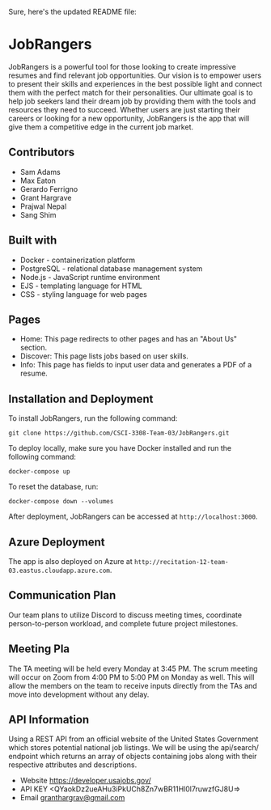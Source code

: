 Sure, here's the updated README file:

# JobRangers

JobRangers is a powerful tool for those looking to create impressive resumes and find relevant job opportunities. Our vision is to empower users to present their skills and experiences in the best possible light and connect them with the perfect match for their personalities. Our ultimate goal is to help job seekers land their dream job by providing them with the tools and resources they need to succeed. Whether users are just starting their careers or looking for a new opportunity, JobRangers is the app that will give them a competitive edge in the current job market.

## Contributors

- Sam Adams
- Max Eaton
- Gerardo Ferrigno
- Grant Hargrave
- Prajwal Nepal
- Sang Shim

## Built with

- Docker - containerization platform
- PostgreSQL - relational database management system
- Node.js - JavaScript runtime environment
- EJS - templating language for HTML
- CSS - styling language for web pages

## Pages

- Home: This page redirects to other pages and has an "About Us" section.
- Discover: This page lists jobs based on user skills.
- Info: This page has fields to input user data and generates a PDF of a resume.

## Installation and Deployment

To install JobRangers, run the following command:

```
git clone https://github.com/CSCI-3308-Team-03/JobRangers.git
```

To deploy locally, make sure you have Docker installed and run the following command:

```
docker-compose up
```

To reset the database, run:

```
docker-compose down --volumes
```

After deployment, JobRangers can be accessed at `http://localhost:3000`.
	
## Azure Deployment
The app is also deployed on Azure at `http://recitation-12-team-03.eastus.cloudapp.azure.com`.

## Communication Plan
Our team plans to utilize Discord to discuss meeting times, coordinate person-to-person workload, and complete future project milestones.

## Meeting Pla
The TA meeting will be held every Monday at 3:45 PM. The scrum meeting will occur on Zoom from 4:00 PM to 5:00 PM on Monday as well. This will allow the members on the team to receive inputs directly from the TAs and move into development without any delay. 
	
## API Information
Using a REST API from an official website of the United States Government which stores potential national job listings. We will be using the api/search/ endpoint which returns an array of objects containing jobs along with their respective attributes and descriptions.

 - Website <https://developer.usajobs.gov/>
 - API KEY <QYaokDz2ueAHu3iPkUCh8Zn7wBR11Hl0l7ruwzfGJ8U=>
 - Email <granthargrav@gmail.com>

